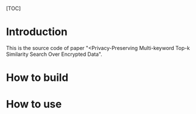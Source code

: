 
[TOC]

# Introduction

This is the source code of paper "<Privacy-Preserving Multi-keyword Top-k Similarity Search Over Encrypted Data".

# How to build

# How to use



